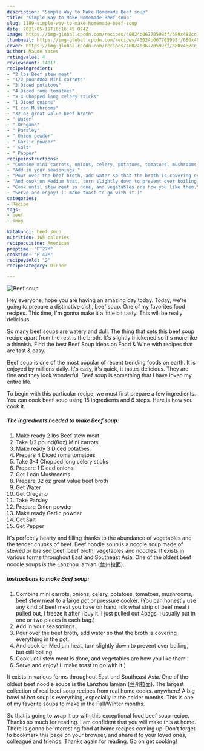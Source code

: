 ```yaml
---
description: "Simple Way to Make Homemade Beef soup"
title: "Simple Way to Make Homemade Beef soup"
slug: 1189-simple-way-to-make-homemade-beef-soup
date: 2021-05-19T18:16:45.074Z
image: https://img-global.cpcdn.com/recipes/40024b067705993f/680x482cq70/beef-soup-recipe-main-photo.jpg
thumbnail: https://img-global.cpcdn.com/recipes/40024b067705993f/680x482cq70/beef-soup-recipe-main-photo.jpg
cover: https://img-global.cpcdn.com/recipes/40024b067705993f/680x482cq70/beef-soup-recipe-main-photo.jpg
author: Maude Yates
ratingvalue: 4
reviewcount: 14017
recipeingredient:
- "2 lbs Beef stew meat"
- "1/2 pound8oz Mini carrots"
- "3 Diced potatoes"
- "4 Diced roma tomatoes"
- "3-4 Chopped long celery sticks"
- "1 Diced onions"
- "1 can Mushrooms"
- "32 oz great value beef broth"
- " Water"
- " Oregano"
- " Parsley"
- " Onion powder"
- " Garlic powder"
- " Salt"
- " Pepper"
recipeinstructions:
- "Combine mini carrots, onions, celery, potatoes, tomatoes, mushrooms, beef stew meat to a large pot or pressure cooker. (You can honestly use any kind of beef meat you have on hand, idk what strip of beef meat i pulled out, i freeze it after i buy it. I just pulled out 4bags, i usually put in one or two pieces in each bag.)"
- "Add in your seasonings."
- "Pour over the beef broth, add water so that the broth is covering everything in the pot."
- "And cook on Medium heat, turn slightly down to prevent over boiling, but still boiling."
- "Cook until stew meat is done, and vegetables are how you like them."
- "Serve and enjoy! (I make toast to go with it.)"
categories:
- Recipe
tags:
- beef
- soup

katakunci: beef soup 
nutrition: 165 calories
recipecuisine: American
preptime: "PT27M"
cooktime: "PT47M"
recipeyield: "2"
recipecategory: Dinner

---
```



![Beef soup](https://img-global.cpcdn.com/recipes/40024b067705993f/680x482cq70/beef-soup-recipe-main-photo.jpg)

Hey everyone, hope you are having an amazing day today. Today, we're going to prepare a distinctive dish, beef soup. One of my favorites food recipes. This time, I'm gonna make it a little bit tasty. This will be really delicious.

So many beef soups are watery and dull. The thing that sets this beef soup recipe apart from the rest is the broth. It&#39;s slightly thickened so it&#39;s more like a thinnish. Find the best Beef Soup ideas on Food &amp; Wine with recipes that are fast &amp; easy.

Beef soup is one of the most popular of recent trending foods on earth. It is enjoyed by millions daily. It's easy, it's quick, it tastes delicious. They are fine and they look wonderful. Beef soup is something that I have loved my entire life.


To begin with this particular recipe, we must first prepare a few ingredients. You can cook beef soup using 15 ingredients and 6 steps. Here is how you cook it.

<!--inarticleads1-->

##### The ingredients needed to make Beef soup:

1. Make ready 2 lbs Beef stew meat
1. Take 1/2 pound(8oz) Mini carrots
1. Make ready 3 Diced potatoes
1. Prepare 4 Diced roma tomatoes
1. Take 3-4 Chopped long celery sticks
1. Prepare 1 Diced onions
1. Get 1 can Mushrooms
1. Prepare 32 oz great value beef broth
1. Get  Water
1. Get  Oregano
1. Take  Parsley
1. Prepare  Onion powder
1. Make ready  Garlic powder
1. Get  Salt
1. Get  Pepper


It&#39;s perfectly hearty and filling thanks to the abundance of vegetables and the tender chunks of beef. Beef noodle soup is a noodle soup made of stewed or braised beef, beef broth, vegetables and noodles. It exists in various forms throughout East and Southeast Asia. One of the oldest beef noodle soups is the Lanzhou lamian (兰州拉面). 

<!--inarticleads2-->

##### Instructions to make Beef soup:

1. Combine mini carrots, onions, celery, potatoes, tomatoes, mushrooms, beef stew meat to a large pot or pressure cooker. (You can honestly use any kind of beef meat you have on hand, idk what strip of beef meat i pulled out, i freeze it after i buy it. I just pulled out 4bags, i usually put in one or two pieces in each bag.)
1. Add in your seasonings.
1. Pour over the beef broth, add water so that the broth is covering everything in the pot.
1. And cook on Medium heat, turn slightly down to prevent over boiling, but still boiling.
1. Cook until stew meat is done, and vegetables are how you like them.
1. Serve and enjoy! (I make toast to go with it.)


It exists in various forms throughout East and Southeast Asia. One of the oldest beef noodle soups is the Lanzhou lamian (兰州拉面). The largest collection of real beef soup recipes from real home cooks. anywhere! A big bowl of hot soup is everything, especially in the colder months. This is one of my favorite soups to make in the Fall/Winter months. 

So that is going to wrap it up with this exceptional food beef soup recipe. Thanks so much for reading. I am confident that you will make this at home. There is gonna be interesting food at home recipes coming up. Don't forget to bookmark this page on your browser, and share it to your loved ones, colleague and friends. Thanks again for reading. Go on get cooking!
